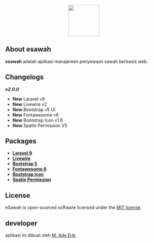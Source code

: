 <p align="center"><img src="https://www.esawah.my.id/logo/esawah-logo.png" width="100"></p>

## About esawah

<b>esawah</b> adalah aplikasi manajemen penyewaan sawah berbasis web.

## Changelogs

<b><i>v2.0.0</i></b>
<ul>
<li><b>New</b> Laravel v9</li>
<li><b>New</b> Livewire v2</li>
<li><b>New</b> Bootstrap v5 UI</li>
<li><b>New</b> Fontawesome v6</li>
<li><b>New</b> Bootstrap Icon v1.8</li>
<li><b>New</b> Spatie Permission V5</li>
</ul>

## Packages

- **[Laravel 9](https://laravel.com/docs/9.x/releases)**
- **[Livewire](https://laravel-livewire.com/docs/2.x/quickstart)**
- **[Bootstrap 5](https://getbootstrap.com/docs/5.1/getting-started/introduction/)**
- **[Fontawesome 6](https://fontawesome.com/icons)**
- **[Bootstrap Icon](https://icons.getbootstrap.com/#icons)**
- **[Spatie Permission](https://spatie.be/docs/laravel-permission/v5/introduction)**

## License

eSawah is open-sourced software licensed under the [MIT license](https://opensource.org/licenses/MIT).

## developer

aplikasi ini dibuat oleh  [M. Ade Erik](mailto:ozonerik@gmail.com)
